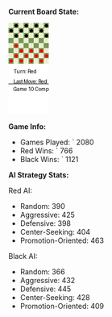
**Current Board State:**  
<!-- START_GIF -->
![Checkers Game](./checkers_game.gif)
<!-- END_GIF -->

**Game Info:**  
- Games Played: `<!-- GAMES_PLAYED --> 2080
- Red Wins: `<!-- RED_WINS --> 766
- Black Wins: `<!-- BLACK_WINS --> 1121

<!-- AI_STATS -->
**AI Strategy Stats:**

Red AI:
- Random: 390
- Aggressive: 425
- Defensive: 398
- Center-Seeking: 404
- Promotion-Oriented: 463

Black AI:
- Random: 366
- Aggressive: 432
- Defensive: 445
- Center-Seeking: 428
- Promotion-Oriented: 409
